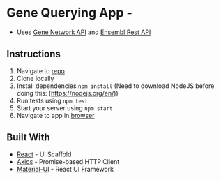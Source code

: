# Gene Querying App - 
* Uses [Gene Network API](https://www.genenetwork.nl/api) and [Ensembl Rest API](https://rest.ensembl.org/)

## Instructions 
1. Navigate to [repo](https://github.com/carolinedpena/gene-app)
2. Clone locally
3. Install dependencies `npm install` (Need to download NodeJS before doing this: (https://nodejs.org/en/))
4. Run tests using `npm test`
5. Start your server using `npm start`
6. Navigate to app in [browser](https://localhost:3000)

## Built With

* [React](https://reactjs.org/) - UI Scaffold
* [Axios](https://github.com/axios/axios) - Promise-based HTTP Client
* [Material-UI](https://material-ui.com/) - React UI Framework
